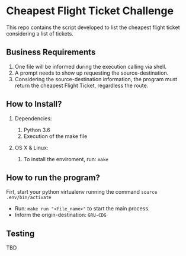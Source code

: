 # Cheapest Flight Ticket Challenge
This repo contains the script developed to list the cheapest flight ticket considering a list of tickets.

## Business Requirements

1. One file will be informed during the execution calling via shell.
2. A prompt needs to show up requesting the source-destination.
3. Considering the source-destination information, the program must return the cheapest Flight Ticket, regardless the route.

## How to Install?
1. Dependencies:  
	1. Python 3.6  
	2. Execution of the make file

2. OS X & Linux:  
	1. To install the enviroment, run: ```make ```

## How to run the program?

Firt, start your python virtualenv running the command ```source .env/bin/activate```

* Run: ```make run "<file_name>"``` to start the main process.
* Inform the origin-destination: ```GRU-CDG```


## Testing

TBD
